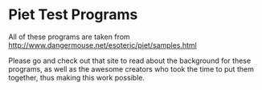 # Piet Test Programs

All of these programs are taken from http://www.dangermouse.net/esoteric/piet/samples.html

Please go and check out that site to read about the background for these programs, as well as the awesome creators
who took the time to put them together, thus making this work possible.
